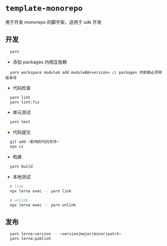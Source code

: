 # `template-monorepo`
用于开发 monorepo 的脚手架，适用于 sdk 开发

## 开发

```bash
  yarn
```

- 添加 packages 内相互依赖
```
  yarn workspace moduleA add moduleB@<version> // packages 内依赖必须带版本号
```

- 代码检查

```bash
  yarn lint
  yarn lint:fix
```

- 单元测试

```bash
  yarn test
```

- 代码提交

```bash
  git add <影响的代码文件>
  npx cz
```

- 构建

```bash
  yarn build
```

- 本地测试

```bash
  # link
  npx lerna exec -- yarn link

  # unlink
  npx lerna exec -- yarn unlink
```

## 发布

```bash
  yarn lerna:version -- <version|major|minor|patch>
  yarn lerna:publish
```